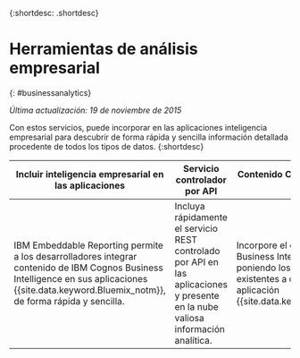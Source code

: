 
{:shortdesc: .shortdesc} 

# Herramientas de análisis empresarial
{: #businessanalytics}

*Última actualización: 19 de noviembre de 2015*

Con estos servicios, puede incorporar en las aplicaciones inteligencia empresarial para descubrir de forma rápida y sencilla información detallada procedente de todos los tipos de datos.
{:shortdesc}


Incluir inteligencia empresarial en las aplicaciones | Servicio controlador por API | Contenido Cognos BI basado en la nube
--- | --- | ---
IBM Embeddable Reporting permite a los desarrolladores integrar contenido de IBM Cognos Business Intelligence en sus aplicaciones {{site.data.keyword.Bluemix_notm}}, de forma rápida y sencilla. | Incluya rápidamente el servicio REST controlado por API en las aplicaciones y presente en la nube valiosa información analítica. | Incorpore el contenido de Cognos Business Intelligence en la nube poniendo los activos de BI existentes a disponibilidad de una aplicación {{site.data.keyword.Bluemix_notm}}.
